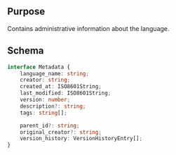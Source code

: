 ## Purpose
Contains administrative information about the language.

## Schema

```typescript
interface Metadata {
    language_name: string;
    creator: string;
    created_at: ISO8601String;
    last_modified: ISO8601String;
    version: number;
    description?: string;
    tags: string[];

    parent_id?: string;
    original_creator?: string;
    version_history: VersionHistoryEntry[];
}
```